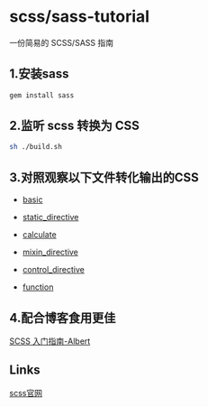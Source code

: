 # scss/sass-tutorial

一份简易的 SCSS/SASS 指南

## 1.安装sass
```bash
gem install sass
```

## 2.监听 scss 转换为 CSS
```bash
sh ./build.sh
```

## 3.对照观察以下文件转化输出的CSS

- [basic](./input/1.basic.scss)

- [static_directive](./input/2.static_directive.scss)

- [calculate](./input/3.calculate.scss)

- [mixin_directive](./input/4.mixin_directive.scss)

- [control_directive](./input/5.control_directive.scss)

- [function](./input/6.function.scss)

## 4.配合博客食用更佳
[SCSS 入门指南-Albert](https://yunyu950908.github.io/2017/08/21/SCSS-%E5%85%A5%E9%97%A8%E6%8C%87%E5%8D%97/)

## Links

[scss官网](http://sass-lang.com/)